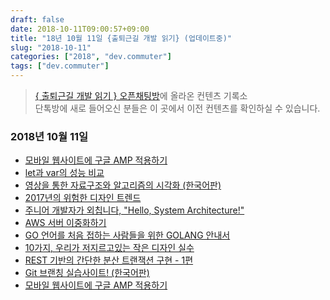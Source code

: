 ```yaml
---
draft: false
date: 2018-10-11T09:00:57+09:00
title: "18년 10월 11일 {출퇴근길 개발 읽기} (업데이트중)"
slug: "2018-10-11"
categories: ["2018", "dev.commuter"]
tags: ["dev.commuter"]
---
```

>[{ 출퇴근길 개발 읽기 } 오픈채팅방](http://bit.ly/2QxBmW5)에 올라온 컨텐츠 기록소  
단톡방에 새로 들어오신 분들은 이 곳에서 이전 컨텐츠를 확인하실 수 있습니다.

### 2018년 10월 11일
- [모바일 웹사이트에 구글 AMP 적용하기](http://bit.ly/2yd7Y0B)
- [let과 var의 성능 비교](http://bit.ly/2pKOP1l)
- [영상을 통한 자료구조와 알고리즘의 시각화 (한국어판)](http://bit.ly/2yvC9Q9)
- [2017년의 위험한 디자인 트렌드](http://bit.ly/2ydy7MJ)
- [주니어 개발자가 외칩니다, "Hello, System Architecture!"](http://bit.ly/2pO8AFk)
- [AWS 서버 이중화하기](http://bit.ly/2A30WwE)
- [GO 언어를 처음 접하는 사람들을 위한 GOLANG 안내서](http://bit.ly/2pKjqME)
- [10가지, 우리가 저지르고있는 작은 디자인 실수](http://bit.ly/2IRtpZu)
- [REST 기반의 간단한 분산 트랜잭션 구현 - 1편](http://bit.ly/2OiOFxb)
- [Git 브랜칭 실습사이트! (한국어판)](http://bit.ly/2NzKcRa)
- [모바일 웹사이트에 구글 AMP 적용하기](http://bit.ly/2yd7Y0B)